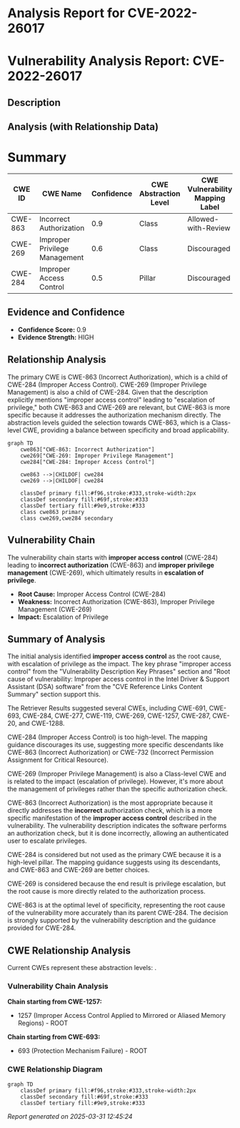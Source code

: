 # Analysis Report for CVE-2022-26017

# Vulnerability Analysis Report: CVE-2022-26017

## Description



## Analysis (with Relationship Data)

# Summary
| CWE ID | CWE Name | Confidence | CWE Abstraction Level | CWE Vulnerability Mapping Label | CWE-Vulnerability Mapping Notes |
|---|---|---|---|---|---|
| CWE-863 | Incorrect Authorization | 0.9 | Class | Allowed-with-Review | Primary CWE |
| CWE-269 | Improper Privilege Management | 0.6 | Class | Discouraged | Secondary CWE |
| CWE-284 | Improper Access Control | 0.5 | Pillar | Discouraged | Secondary CWE |

## Evidence and Confidence

*   **Confidence Score:** 0.9
*   **Evidence Strength:** HIGH

## Relationship Analysis
The primary CWE is CWE-863 (Incorrect Authorization), which is a child of CWE-284 (Improper Access Control). CWE-269 (Improper Privilege Management) is also a child of CWE-284. Given that the description explicitly mentions "improper access control" leading to "escalation of privilege," both CWE-863 and CWE-269 are relevant, but CWE-863 is more specific because it addresses the authorization mechanism directly. The abstraction levels guided the selection towards CWE-863, which is a Class-level CWE, providing a balance between specificity and broad applicability.

```mermaid
graph TD
    cwe863["CWE-863: Incorrect Authorization"]
    cwe269["CWE-269: Improper Privilege Management"]
    cwe284["CWE-284: Improper Access Control"]
    
    cwe863 -->|CHILDOF| cwe284
    cwe269 -->|CHILDOF| cwe284

    classDef primary fill:#f96,stroke:#333,stroke-width:2px
    classDef secondary fill:#69f,stroke:#333
    classDef tertiary fill:#9e9,stroke:#333
    class cwe863 primary
    class cwe269,cwe284 secondary
```

## Vulnerability Chain
The vulnerability chain starts with **improper access control** (CWE-284) leading to **incorrect authorization** (CWE-863) and **improper privilege management** (CWE-269), which ultimately results in **escalation of privilege**.
  - **Root Cause:** Improper Access Control (CWE-284)
  - **Weakness:** Incorrect Authorization (CWE-863), Improper Privilege Management (CWE-269)
  - **Impact:** Escalation of Privilege

## Summary of Analysis
The initial analysis identified **improper access control** as the root cause, with escalation of privilege as the impact. The key phrase "improper access control" from the "Vulnerability Description Key Phrases" section and "Root cause of vulnerability: Improper access control in the Intel Driver & Support Assistant (DSA) software" from the "CVE Reference Links Content Summary" section support this.

The Retriever Results suggested several CWEs, including CWE-691, CWE-693, CWE-284, CWE-277, CWE-119, CWE-269, CWE-1257, CWE-287, CWE-20, and CWE-1288.

CWE-284 (Improper Access Control) is too high-level. The mapping guidance discourages its use, suggesting more specific descendants like CWE-863 (Incorrect Authorization) or CWE-732 (Incorrect Permission Assignment for Critical Resource).

CWE-269 (Improper Privilege Management) is also a Class-level CWE and is related to the impact (escalation of privilege). However, it's more about the management of privileges rather than the specific authorization check.

CWE-863 (Incorrect Authorization) is the most appropriate because it directly addresses the **incorrect** authorization check, which is a more specific manifestation of the **improper access control** described in the vulnerability. The vulnerability description indicates the software performs an authorization check, but it is done incorrectly, allowing an authenticated user to escalate privileges.

CWE-284 is considered but not used as the primary CWE because it is a high-level pillar. The mapping guidance suggests using its descendants, and CWE-863 and CWE-269 are better choices.

CWE-269 is considered because the end result is privilege escalation, but the root cause is more directly related to the authorization process.

CWE-863 is at the optimal level of specificity, representing the root cause of the vulnerability more accurately than its parent CWE-284. The decision is strongly supported by the vulnerability description and the guidance provided for CWE-284.


## CWE Relationship Analysis

Current CWEs represent these abstraction levels: .


### Vulnerability Chain Analysis

**Chain starting from CWE-1257:**
- 1257 (Improper Access Control Applied to Mirrored or Aliased Memory Regions) - ROOT


**Chain starting from CWE-693:**
- 693 (Protection Mechanism Failure) - ROOT



### CWE Relationship Diagram

```mermaid
graph TD
    classDef primary fill:#f96,stroke:#333,stroke-width:2px
    classDef secondary fill:#69f,stroke:#333
    classDef tertiary fill:#9e9,stroke:#333
```



*Report generated on 2025-03-31 12:45:24*
